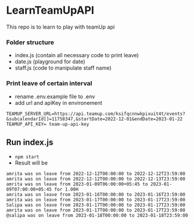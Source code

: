 # LearnTeamUpAPI

This repo is to learn to play with teamUp api

### Folder structure
- index.js (contain all necessary code to print leave)
- date.js (playground for date)
- staff.js (code to manipulate staff name)

### Print leave of certain interval
- rename .env.example file to .env
- add url and apiKey in environement
```agsl
TEAMUP_SERVER_URL=https://api.teamup.com/ksifqcnnwkpixuit4t/events?&subcalendarId[]=11758347,&startDate=2022-12-01&endDate=2023-01-22
TEAMUP_API_KEY= team-up-api-key
```

## Run index.js
- `npm start`
- Result will be
```console
amrita was on leave from 2022-12-12T00:00:00 to 2022-12-12T23:59:00
amrita was on leave from 2022-12-12T00:00:00 to 2022-12-13T23:59:00
amrita was on leave from 2023-01-09T06:00:00+05:45 to 2023-01-09T07:00:00+05:45 for 1.00H
amrita was on leave from 2023-01-16T00:00:00 to 2023-01-16T23:59:00
amrita was on leave from 2023-01-17T00:00:00 to 2023-01-17T23:59:00
Salipa was on leave from 2023-01-17T00:00:00 to 2023-01-17T23:59:00
amrita was on leave from 2023-01-17T00:00:00 to 2023-01-17T23:59:00
@salipa was on leave from 2023-01-18T00:00:00 to 2023-01-18T23:59:00
```
